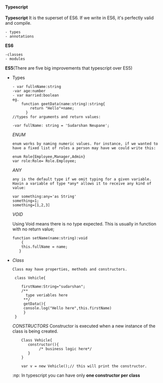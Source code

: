 #### Typescript ###
**Typescript** It is the superset of ES6. If we write in ES6,  it's perfectly valid and compile.
    
    - types
    - annotations 
  
 **ES6**
    
    -classes
    - modules
  **ES5**(There are five big improvements that typescript over ES5)
  
  - Types
    
        - var fullnName:string
        -var age:number
        - var married:boolean
        eg. 
            function geetData(name:string):string{
                return "Hello"+name;
              }
        //types for arguments and return values:
        
        -var fullName: string = 'Sudarshan Neupane';
        
       *ENUM*
        
        enum works by naming numeric values. For instance, if we wanted to have a fixed list of roles a person may have we could write this:
        
        enum Role{Employee,Manager,Admin}
        var role:Role= Role.Employee;
        
      *ANY*
       
        any is the default type if we omit typing for a given variable. Havin a variable of type *any* allows it to receive any kind of value:
        
        var something:any='as String'
        something=1;
        something=[1,2,3]
      
      *VOID*
      
      Using Void means there is no type expected. This is usually in function with no return value;
        
        function setName(name:string):void
            {
            this.fullName = name;
           }
           
  - *Class*
        
        Class may have properties, methods and constructors.
        
         class Vehicle{
         
            firstName:String="sudarshan";
            /** 
              type veriables here 
             **/
             getData(){
             console.log("Hello here",this.firstName)
             }
         }
       
       *CONSTRUCTORS*
       Constructor is executed when a new instance of the class is being created.
        
            Class Vehicle{
               constructor(){
                    /* business logic here*/
               }
            }
            
            var v = new Vehicle();// this will print the constructor.
        
       :np: In typescript you can have only **one constructor per class**  
       
   
        


  
  

